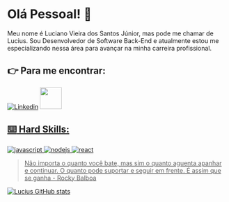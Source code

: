 # Olá Pessoal! :love_you_gesture:

Meu nome é Luciano Vieira dos Santos Júnior, mas pode me chamar de Lucius. Sou Desenvolvedor de Software Back-End e atualmente estou me especializando nessa área para avançar na minha carreira profissional.

## :point_right: Para me encontrar:

[![Linkedin](https://img.shields.io/badge/LinkedIn-0077B5?style=for-the-badge&logo=linkedin&logoColor=white)](https://www.linkedin.com/in/luciano-vieira-a04027288/)
<a href="mailto:luciano_vieira78@hotmail.com">
<img src="https://media.tenor.com/U4hTFzZsnoQAAAAi/doom.gif" width="50px" />

## :keyboard: Hard Skills:

![javascript](https://img.shields.io/badge/JavaScript-323330?style=for-the-badge&logo=javascript&logoColor=F7DF1E)
![nodejs](https://img.shields.io/badge/Node%20js-339933?style=for-the-badge&logo=nodedotjs&logoColor=white)
![react](https://img.shields.io/badge/React-20232A?style=for-the-badge&logo=react&logoColor=61DAFB)


> Não importa o quanto você bate, mas sim o quanto aguenta apanhar e continuar. O quanto pode suportar e seguir em frente. É assim que se ganha - Rocky Balboa

![Lucius GitHub stats](https://github-readme-stats.vercel.app/api?username=lucius78&show_icons=true&theme=radical)
